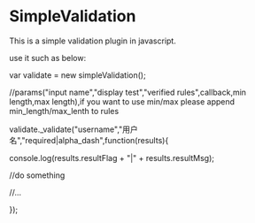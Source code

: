 # SimpleValidation
This is a simple validation plugin in javascript.

use it such as below:

var validate = new simpleValidation();

//params("input name","display test","verified rules",callback,min length,max length),if you want to use min/max please append min_length/max_lenth to rules

validate._validate("username","用户名","required|alpha_dash",function(results){
  
  console.log(results.resultFlag + "|" + results.resultMsg);
  
  //do something
  
  //...

});
